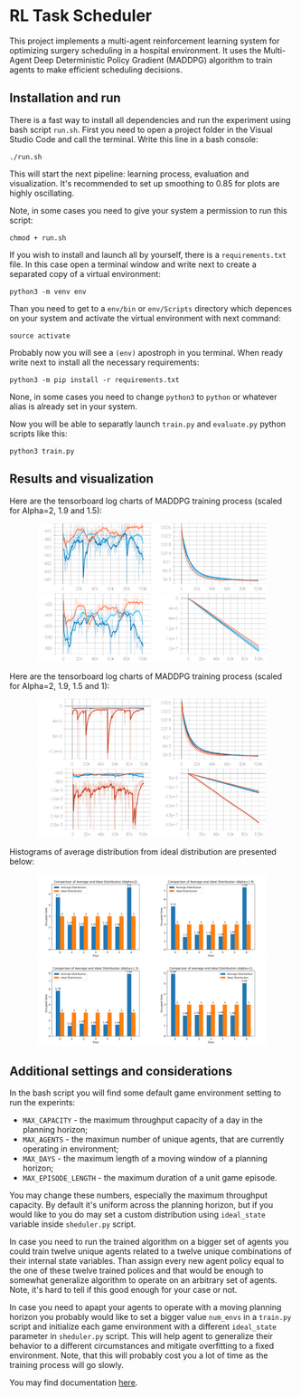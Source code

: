 # RL Task Scheduler

This project implements a multi-agent reinforcement learning system for optimizing surgery scheduling in a hospital environment. It uses the Multi-Agent Deep Deterministic Policy Gradient (MADDPG) algorithm to train agents to make efficient scheduling decisions.

## Installation and run
There is a fast way to install all dependencies and run the experiment using bash script `run.sh`. First you need to open a project folder in the Visual Studio Code and call the terminal. Write this line in a bash console:

```
./run.sh
```
This will start the next pipeline: learning process, evaluation and visualization. It's recommended to set up smoothing to 0.85 for plots are highly oscillating.

Note, in some cases you need to give your system a permission to run this script:
```
chmod + run.sh
```

If you wish to install and launch all by yourself, there is a `requirements.txt` file. In this case open a terminal window and write next to create a separated copy of a virtual environment:

```
python3 -m venv env
```
Than you need to get to a `env/bin` or `env/Scripts` directory which depences on your system and activate the virtual environment with next command:

```
source activate
```

Probably now you will see a `(env)` apostroph in you terminal. When ready write next to install all the necessary requirements:

```
python3 -m pip install -r requirements.txt
```
None, in some cases you need to change `python3` to `python` or whatever alias is already set in your system.

Now you will be able to separatly launch `train.py` and `evaluate.py` python scripts like this:

```
python3 train.py
```

## Results and visualization

Here are the tensorboard log charts of MADDPG training process (scaled for Alpha=2, 1.9 and 1.5):

<p align="center">
  <img src="assets/Avarage Fitnesses-4.svg" alt="fitness-1" width="200"/>
  <img src="assets/Average Approx KL-7.svg" alt="kl-1" width="200"/>
  <img src="assets/Average Scores-6.svg" alt="scores-1" width="200"/>
  <img src="assets/Cumulative Reward-6.svg" alt="scores-1" width="200"/>
</p>

Here are the tensorboard log charts of MADDPG training process (scaled for Alpha=2, 1.9, 1.5 and 1):

<p align="center">
  <img src="assets/Avarage Fitnesses-3.svg" alt="fitness-1" width="200"/>
  <img src="assets/Average Approx KL-6.svg" alt="kl-1" width="200"/>
  <img src="assets/Average Scores-5.svg" alt="scores-1" width="200"/>
  <img src="assets/Cumulative Reward-5.svg" alt="scores-1" width="200"/>
</p>

Histograms of average distribution from ideal distribution are presented below:

<p align="center">
  <img src="assets/distribution_chart2.svg" alt="dist-1" width="200"/>
  <img src="assets/distribution_chart19.svg" alt="kl-1" width="200"/>
  <img src="assets/distribution_chart15.svg" alt="scores-1" width="200"/>
  <img src="assets/distribution_chart1.svg" alt="scores-1" width="200"/>
</p>

## Additional settings and considerations

In the bash script you will find some default game environment setting to run the experints:
- `MAX_CAPACITY` - the maximum throughput capacity of a day in the planning horizon;
- `MAX_AGENTS` - the maximun number of unique agents, that are currently operating in environment;
- `MAX_DAYS` - the maximum length of a moving window of a planning horizon;
- `MAX_EPISODE_LENGTH` - the maximum duration of a unit game episode.

You may change these numbers, especially the maximum throughput capacity. By default it's uniform across the planning horizon, but if you would like to you do may set a custom distribution using `ideal_state` variable inside `sheduler.py` script.

In case you need to run the trained algorithm on a bigger set of agents you could train twelve unique agents related to a twelve unique combinations of their internal state variables. Than assign every new agent policy equal to the one of these twelve trained polices and that would be enough to somewhat generalize algorithm to operate on an arbitrary set of agents. Note, it's hard to tell if this good enough for your case or not.

In case you need to apapt your agents to operate with a moving planning horizon you probably would like to set a bigger value `num_envs` in a `train.py` script and initialize each game environment with a different `ideal_state` parameter in `sheduler.py` script. This will help agent to generalize their behavior to a different circumstances and mitigate overfitting to a fixed environment. Note, that this will probably cost you a lot of time as the training process will go slowly.

You may find documentation [here](https://github.com/artemisak/rl-task-scheduler/blob/main/DOCUMENTATION.md).
